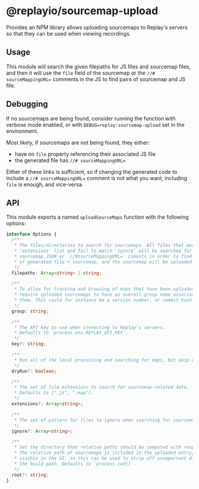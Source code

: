# @replayio/sourcemap-upload

Provides an NPM library allows uploading sourcemaps to Replay's servers so
that they can be used when viewing recordings.

## Usage

This module will search the given filepaths for JS files and sourcemap files,
and then it will use the `file` field of the sourcemap or the `//# sourceMappingURL=`
comments in the JS to find pairs of sourcemap and JS file.

## Debugging

If no sourcemaps are being found, consider running the function with verbose
mode enabled, or with `DEBUG=replay:sourcemap-upload` set in the environment.

Most likely, if sourcemaps are not being found, they either:

- have no `file` property referencing their associated JS file
- the generated file has `//# sourceMappingURL=`

Either of these links is sufficient, so if changing the generated code to include a
`//# sourceMappingURL=` comment is not what you want, including `file` is enough,
and vice-versa.

## API

This module exports a named `uploadSourceMaps` function with the following options:

```typescript
interface Options {
  /**
   * The files/directories to search for sourcemaps. All files that match the
   * 'extensions' list and fail to match 'ignore' will be searched for
   * sourcemap JSON or `//#sourceMappingURL=` coments in order to find pairs
   * of generated-file + sourcemap, and the sourcemap will be uploaded.
   */
  filepaths: Array<string> | string;

  /**
   * To allow for tracking and browsing of maps that have been uploaded, we
   * require uploaded sourcemaps to have an overall group name associated with
   * them. This could for instance be a version number, or commit hash.
   */
  group: string;

  /**
   * The API key to use when connecting to Replay's servers.
   * Defaults to `process.env.REPLAY_API_KEY`.
   */
  key?: string;

  /**
   * Run all of the local processing and searching for maps, but skip uploading them.
   */
  dryRun?: boolean;

  /**
   * The set of file extensions to search for sourcemap-related data.
   * Defaults to [".js", ".map"].
   */
  extensions?: Array<string>;

  /**
   * The set of pattern for files to ignore when searching for sourcemap-related data.
   */
  ignore?: Array<string>;

  /**
   * Set the directory that relative paths should be computed with respect to.
   * The relative path of sourcemaps is included in the uploaded entry, and will be
   * visible in the UI, so this can be used to strip off unimportant directories in
   * the build path. Defaults to `process.cwd()`.
   */
  root?: string;
}
```
